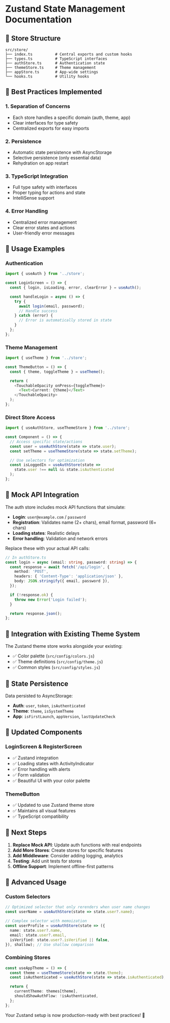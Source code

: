 # Zustand State Management Documentation

## 📁 Store Structure

```
src/store/
├── index.ts          # Central exports and custom hooks
├── types.ts          # TypeScript interfaces
├── authStore.ts      # Authentication state
├── themeStore.ts     # Theme management
├── appStore.ts       # App-wide settings
└── hooks.ts          # Utility hooks
```

## 🎯 Best Practices Implemented

### 1. **Separation of Concerns**
- Each store handles a specific domain (auth, theme, app)
- Clear interfaces for type safety
- Centralized exports for easy imports

### 2. **Persistence**
- Automatic state persistence with AsyncStorage
- Selective persistence (only essential data)
- Rehydration on app restart

### 3. **TypeScript Integration**
- Full type safety with interfaces
- Proper typing for actions and state
- IntelliSense support

### 4. **Error Handling**
- Centralized error management
- Clear error states and actions
- User-friendly error messages

## 🚀 Usage Examples

### Authentication
```typescript
import { useAuth } from '../store';

const LoginScreen = () => {
  const { login, isLoading, error, clearError } = useAuth();

  const handleLogin = async () => {
    try {
      await login(email, password);
      // Handle success
    } catch (error) {
      // Error is automatically stored in state
    }
  };
};
```

### Theme Management
```typescript
import { useTheme } from '../store';

const ThemeButton = () => {
  const { theme, toggleTheme } = useTheme();

  return (
    <TouchableOpacity onPress={toggleTheme}>
      <Text>Current: {theme}</Text>
    </TouchableOpacity>
  );
};
```

### Direct Store Access
```typescript
import { useAuthStore, useThemeStore } from '../store';

const Component = () => {
  // Access specific state/actions
  const user = useAuthStore(state => state.user);
  const setTheme = useThemeStore(state => state.setTheme);

  // Use selectors for optimization
  const isLoggedIn = useAuthStore(state =>
    state.user !== null && state.isAuthenticated
  );
};
```

## 🔧 Mock API Integration

The auth store includes mock API functions that simulate:
- **Login**: `user@example.com` / `password`
- **Registration**: Validates name (2+ chars), email format, password (6+ chars)
- **Loading states**: Realistic delays
- **Error handling**: Validation and network errors

Replace these with your actual API calls:

```typescript
// In authStore.ts
const login = async (email: string, password: string) => {
  const response = await fetch('/api/login', {
    method: 'POST',
    headers: { 'Content-Type': 'application/json' },
    body: JSON.stringify({ email, password }),
  });

  if (!response.ok) {
    throw new Error('Login failed');
  }

  return response.json();
};
```

## 🎨 Integration with Existing Theme System

The Zustand theme store works alongside your existing:
- ✅ Color palette (`src/config/colors.js`)
- ✅ Theme definitions (`src/config/theme.js`)
- ✅ Common styles (`src/config/styles.js`)

## 🔄 State Persistence

Data persisted to AsyncStorage:
- **Auth**: `user`, `token`, `isAuthenticated`
- **Theme**: `theme`, `isSystemTheme`
- **App**: `isFirstLaunch`, `appVersion`, `lastUpdateCheck`

## 📱 Updated Components

### LoginScreen & RegisterScreen
- ✅ Zustand integration
- ✅ Loading states with ActivityIndicator
- ✅ Error handling with alerts
- ✅ Form validation
- ✅ Beautiful UI with your color palette

### ThemeButton
- ✅ Updated to use Zustand theme store
- ✅ Maintains all visual features
- ✅ TypeScript compatibility

## 🚀 Next Steps

1. **Replace Mock API**: Update auth functions with real endpoints
2. **Add More Stores**: Create stores for specific features
3. **Add Middleware**: Consider adding logging, analytics
4. **Testing**: Add unit tests for stores
5. **Offline Support**: Implement offline-first patterns

## 🎯 Advanced Usage

### Custom Selectors
```typescript
// Optimized selector that only rerenders when user name changes
const userName = useAuthStore(state => state.user?.name);

// Complex selector with memoization
const userProfile = useAuthStore(state => ({
  name: state.user?.name,
  email: state.user?.email,
  isVerified: state.user?.isVerified || false,
}), shallow); // Use shallow comparison
```

### Combining Stores
```typescript
const useAppTheme = () => {
  const theme = useThemeStore(state => state.theme);
  const isAuthenticated = useAuthStore(state => state.isAuthenticated);

  return {
    currentTheme: themes[theme],
    shouldShowAuthFlow: !isAuthenticated,
  };
};
```

Your Zustand setup is now production-ready with best practices! 🎉
